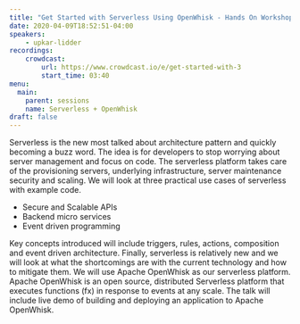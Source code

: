 ```yaml
---
title: "Get Started with Serverless Using OpenWhisk - Hands On Workshop"
date: 2020-04-09T18:52:51-04:00
speakers:
    - upkar-lidder
recordings:
    crowdcast:
        url: https://www.crowdcast.io/e/get-started-with-3
        start_time: 03:40
menu:
  main:
    parent: sessions
    name: Serverless + OpenWhisk
draft: false
---
```


Serverless is the new most talked about architecture pattern and quickly becoming a buzz word. The idea is for developers to stop worrying about server management and focus on code. The serverless platform takes care of the provisioning servers, underlying infrastructure, server maintenance security and scaling. We will look at three practical use cases of serverless with example code.

* Secure and Scalable APIs
* Backend micro services
* Event driven programming

Key concepts introduced will include triggers, rules, actions, composition and event driven architecture. Finally, serverless is relatively new and we will look at what the shortcomings are with the current technology and how to mitigate them. We will use Apache OpenWhisk as our serverless platform. Apache OpenWhisk is an open source, distributed Serverless platform that executes functions (fx) in response to events at any scale. The talk will include live demo of building and deploying an application to Apache OpenWhisk.